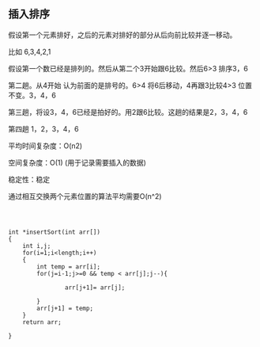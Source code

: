 ## 插入排序

假设第一个元素排好，之后的元素对排好的部分从后向前比较并逐一移动。

比如 6,3,4,2,1

假设第一个数已经是排列的。然后从第二个3开始跟6比较。然后6>3 排序3，6

第二趟。从4开始 认为前面的是排号的。6>4 将6后移动，4再跟3比较4>3 位置不变。3，4，6

第三趟，将设3，4，6已经是拍好的。用2跟6比较。这趟的结果是2，3，4，6

第四趟  1，2，3，4，6

平均时间复杂度：O(n2)

空间复杂度：O(1)  (用于记录需要插入的数据)

稳定性：稳定


通过相互交换两个元素位置的算法平均需要O(n^2)
```



int *insertSort(int arr[])
{
    int i,j;
    for(i=1;i<length;i++)
    {
        int temp = arr[i];
        for(j=i-1;j>=0 && temp < arr[j];j--){

                arr[j+1]= arr[j];

        }
        arr[j+1] = temp;
    }
    return arr;

}


```
